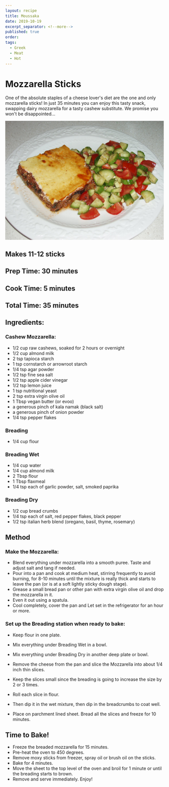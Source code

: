 ```yaml
---
layout: recipe
title: Moussaka
date: 2019-10-19
excerpt_separator: <!--more-->
published: true
order:
tags:
  - Greek
  - Meat
  - Hot
---
```


# Mozzarella Sticks
One of the absolute staples of a cheese lover's diet are the one and only mozzarella sticks! In just 35 minutes you can enjoy this tasty snack, swapping dairy mozzarella for a tasty cashew substitute. We promise you won't be disappointed... 

<!--more-->

[![Moussaka](/_uploads/moussaka.jpg)](/_uploads/moussaka.jpg)

## Makes 11-12 sticks
## Prep Time: 30 minutes
## Cook Time: 5 minutes
## Total Time: 35 minutes

## Ingredients:

### Cashew Mozzarella:
- 1/2 cup raw cashews, soaked for 2 hours or overnight
- 1/2 cup almond milk
- 2 tsp tapioca starch
- 1 tsp cornstarch or arrowroot starch
- 1/4 tsp agar powder
- 1/2 tsp fine sea salt
- 1/2 tsp apple cider vinegar
- 1/2 tsp lemon juice
- 1 tsp nutritional yeast
- 2 tsp extra virgin olive oil
- 1 Tbsp vegan butter (or evoo)
- a generous pinch of kala namak (black salt)
- a generous pinch of onion powder
- 1/4 tsp pepper flakes

### Breading
- 1/4 cup flour

### Breading Wet
- 1/4 cup water
- 1/4 cup almond milk
- 2 Tbsp flour
- 1 Tbsp flaxmeal
- 1/4 tsp each of garlic powder, salt, smoked paprika

### Breading Dry
- 1/2 cup bread crumbs
- 1/4 tsp each of salt, red pepper flakes, black pepper
- 1/2 tsp italian herb blend (oregano, basil, thyme, rosemary)


## Method
### Make the Mozzarella:
- Blend everything under mozzarella into a smooth puree. Taste and adjust salt and tang if needed.
- Pour into a pan and cook at medium heat, stirring frequently to avoid burning, for 8-10 minutes until the mixture is really thick and starts to leave the pan (or is at a soft lightly sticky dough stage).
- Grease a small bread pan or other pan with extra virgin olive oil and drop the mozzarella in it.
- Even it out using a spatula.
- Cool completely, cover the pan and Let set in the refrigerator for an hour or more.

### Set up the Breading station when ready to bake:
- Keep flour in one plate.
- Mix everything under Breading Wet in a bowl.
- Mix everything under Breading Dry in another deep plate or bowl.

- Remove the cheese from the pan and slice the Mozzarella into about 1/4 inch thin slices.
- Keep the slices small since the breading is going to increase the size by 2 or 3 times.
- Roll each slice in flour.
- Then dip it in the wet mixture, then dip in the breadcrumbs to coat well.
- Place on parchment lined sheet. Bread all the slices and freeze for 10 minutes.

## Time to Bake!
- Freeze the breaded mozzarella for 15 minutes.
- Pre-heat the oven to 450 degrees.
- Remove moxy sticks from freezer, spray oil or brush oil on the sticks.
- Bake for 4 minutes.
- Move the sheet to the top level of the oven and broil for 1 minute or until the breading starts to brown.  
- Remove and serve immediately. Enjoy!
